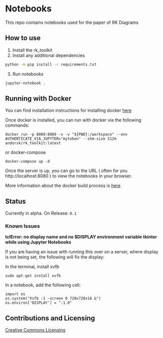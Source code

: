 # Notebooks

This repo contains notebooks used for the paper of RK Diagrams

## How to use

1. Install the rk_toolkit
2. Install any additional dependencies 
``` sh
python -m pip install -r requirements.txt
```
3. Run notebooks
``` sh
jupyter-notebook .
```

## Running with Docker

You can find installation instructions for installing docker [here](https://docs.docker.com/desktop/)

Once docker is installed, you can run with docker via the following commands:

```
docker run -p 8080:8080 -v -v "${PWD}:/workspace" --env AUTHENTICATE_VIA_JUPYTER="mytoken" --shm-size 512m andorsk/rk_toolkit:latest
```
or docker-compose

```
docker-compose up -d 
```

Once the server is up, you can go to the URL ( often for you http://localhost:8080 ) to view the notebooks in your browser.

More information about the docker build process is [here](https://github.com/andorsk/rk_toolkit/blob/master/01_rk_workbench)

## Status

Currently in alpha. On Release: `0.1`

### Known Issues

**tclError: no display name and no $DISPLAY environment variable tkinter while using Jupyter Notebooks**

If you are having an issue with running this over on a server, where display is not being set, the following will fix the display:

In the terminal, install xvfb

```
sudo apt-get install xvfb
```

In a notebook, add the following cell:

```
import os
os.system("Xvfb :1 -screen 0 720x720x16 &")
os.environ['DISPLAY'] = ":1.0"
```

## Contributions and Licensing

[Creative Commons Licensing](https://creativecommons.org/licenses/by-nc/4.0/)
